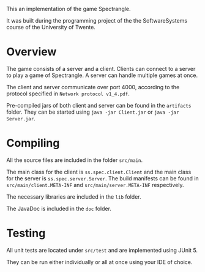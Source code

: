 This an implementation of the game Spectrangle.

It was built during the programming project of the the SoftwareSystems course of the University of Twente.

# Overview

The game consists of a server and a client. Clients can connect to a server to play a game of Spectrangle.
A server can handle multiple games at once.

The client and server communicate over port 4000, according to the protocol specified in `Network protocol v1_4.pdf`.

Pre-compiled jars of both client and server can be found in the `artifacts` folder.
They can be started using `java -jar Client.jar` or `java -jar Server.jar`.

# Compiling

All the source files are included in the folder `src/main`.

The main class for the client is `ss.spec.client.Client` and the main class for the server is `ss.spec.server.Server`.
The build manifests can be found in `src/main/client.META-INF` and `src/main/server.META-INF` respectively.

The necessary libraries are included in the `lib` folder.

The JavaDoc is included in the `doc` folder.

# Testing

All unit tests are located under `src/test` and are implemented using JUnit 5.

They can be run either individually or all at once using your IDE of choice.
